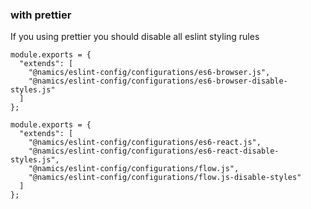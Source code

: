 ### with prettier

If you using prettier you should disable all eslint styling rules

```
module.exports = {
  "extends": [
    "@namics/eslint-config/configurations/es6-browser.js",
    "@namics/eslint-config/configurations/es6-browser-disable-styles.js"
  ]
};
```

```
module.exports = {
  "extends": [
    "@namics/eslint-config/configurations/es6-react.js",
    "@namics/eslint-config/configurations/es6-react-disable-styles.js",
    "@namics/eslint-config/configurations/flow.js",
    "@namics/eslint-config/configurations/flow.js-disable-styles"
  ]
};
```
